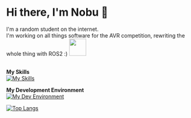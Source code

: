 # Hi there, I'm Nobu 👋

I'm a random student on the internet.
<br> I'm working on all things software for the AVR competition, rewriting the whole thing with ROS2 :) 
<img src="https://user-images.githubusercontent.com/60306074/160750010-f3fe0b78-0090-4f61-be39-9a9ba9f29b3a.gif" width="45"> 
<be>

<!--

Project ideas
 - https://github.com/adam-mcdaniel/rsa
 - https://github.com/adam-mcdaniel/vpn
 - Rapid note-taking app, like how I write notes on sticky notes
 
 - Generating Songs With Neural Networks (https://github.com/HackerPoet/Composer)
 - Fractal visualizer
 - Keyboard-controlled mouse
 - Face from sketches (https://github.com/HackerPoet/DeepDoodle)
 - Image into ASCII art (https://www.youtube.com/watch?v=gg40RWiaHRY&t=0s)
 - 2048 with Raylib
-->


<!--
Stuff to learn:
 - Rust        [Rocket, Tauri, Iroh]
 - Haskell  
 - C++         [ROS, CMake, Meson]
 - Python      [Flask, FastAPI, Django]
-->

<!--
```python
favorite = {
    "programming languages": None,
    "sports": [
        "Volleyball", # Setter (sometimes opposite hitter)
        "Tennis"
    ],
    "players": [
        "Antoine Brizard",   # Volleyball
        "Masahiro Sekita",   # Volleyball
        "Kentaro Takahashi", # Volleyball
        "Ichiro Suzuki",     # Baseball
    ],
    "books": [
        "Moribito: Guardian of the Spirit　(精霊の守り人)",
        "The Dancing Girl　(舞姫)",
        "Shuna's Journey　（シュナの旅）"
        "Bomb",
        "From the New World",
    ],
    "actors": [
        "Marisa Tomei",
        "Tom Cruise"
    ]
    "snacks & sweets": [
        "Senbei",           # Soy sauce 
        "Black bean mochi", # More beans
        "Zenzai",           # I like it more watery
        "Mille crêpe",      # More whipped cream
        "Egg custard bun",  # As much custard as possible
        "Chè đậu ván",      # Less sweet to taste more of the beans
        "Baklava",          # I like pistachio ones
    ],
    "composers": [
        "Johann S. Bach",   # Soothes my mind
        "Ayase",            # Awesome lyrics
        "Joe Hisaishi",     # Sets my mood for the day
        "Ryuichi Sakamoto", # Merry Christmas Mr. Lawrence
    ],
    "singers": [
        "Lewis Capaldi",
        "Laufey",         
        "Mika Nakashima", 
        "Adele" 
    ],
    "scales": ["B-flat major", "F-sharp minor"],
    "colors": ["Black", "White", "Gray"]
}
```
-->


<!--
"J-pop idols": [
        "Buono!",           # Cutest!
        "The Checkers",     # Weird hair of Fumiya Fujii
        "Akina Nakamori",   # Best overall in the 80s
        "Chisato Moritaka", # Best style in the 80s && 90s
    ]

"K-pop idols": {
        "IVE": [
            "Leeseo",
            "Yujin",
        ],
        "Momoland": "Nancy",
        "Twice": "Sana",
        "BTS": "Jungkook",
        "ILLIT": "Iroha", 
        "Le Sserafim": "Yunjin",
        "NewJeans": "Hanni"
    }
-->


<!-- <a href="https://github.com/bichanna/github-stats#gh-dark-mode-only">
<img src="https://github.com/bichanna/github-stats/blob/master/generated/overview.svg#gh-dark-mode-only" />
<img src="https://github.com/bichanna/github-stats/blob/master/generated/languages.svg#gh-dark-mode-only" />
</a> -->

<br><b>My Skills</b>
<br>[![My Skills](https://skillicons.dev/icons?i=rust,python,nim,cpp,c,go,opencv,solidjs,tailwind&perline=6)](https://skillicons.dev)

<b>My Development Environment</b>
<br>[![My Dev Environment](https://skillicons.dev/icons?i=linux,neovim,bash&perline=6)](https://skillicons.dev)


[![Top Langs](https://github-readme-stats.vercel.app/api/top-langs/?username=bichanna&langs_count=10&layout=compact)](https://github.com/anuraghazra/github-readme-stats)

